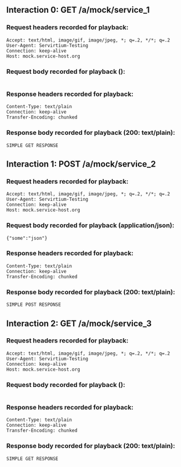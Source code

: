 ﻿## Interaction 0: GET /a/mock/service_1

### Request headers recorded for playback:

```
Accept: text/html, image/gif, image/jpeg, *; q=.2, */*; q=.2
User-Agent: Servirtium-Testing
Connection: keep-alive
Host: mock.service-host.org
```

### Request body recorded for playback ():

```

```

### Response headers recorded for playback:

```
Content-Type: text/plain
Connection: keep-alive
Transfer-Encoding: chunked
```

### Response body recorded for playback (200: text/plain):

```
SIMPLE GET RESPONSE
```

## Interaction 1: POST /a/mock/service_2

### Request headers recorded for playback:

```
Accept: text/html, image/gif, image/jpeg, *; q=.2, */*; q=.2
User-Agent: Servirtium-Testing
Connection: keep-alive
Host: mock.service-host.org
```

### Request body recorded for playback (application/json):

```
{"some":"json"}
```

### Response headers recorded for playback:

```
Content-Type: text/plain
Connection: keep-alive
Transfer-Encoding: chunked
```

### Response body recorded for playback (200: text/plain):

```
SIMPLE POST RESPONSE
```

## Interaction 2: GET /a/mock/service_3

### Request headers recorded for playback:

```
Accept: text/html, image/gif, image/jpeg, *; q=.2, */*; q=.2
User-Agent: Servirtium-Testing
Connection: keep-alive
Host: mock.service-host.org
```

### Request body recorded for playback ():

```

```

### Response headers recorded for playback:

```
Content-Type: text/plain
Connection: keep-alive
Transfer-Encoding: chunked
```

### Response body recorded for playback (200: text/plain):

```
SIMPLE GET RESPONSE
```

